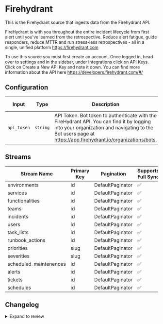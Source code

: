 # Firehydrant
This is the Firehydrant source that ingests data from the Firehydrant API.

FireHydrant is with you throughout the entire incident lifecycle from first alert until you&#39;ve learned from the retrospective. Reduce alert fatigue, guide responders, reduce MTTR and run stress-less retrospectives - all in a single, unified platform https://firehydrant.com

To use this source you must first create an account. Once logged in, head over to settings and in the sidebar, under Integrations click on API Keys. Click on Create a New API Key and note it down. 
You can find more information about the API here https://developers.firehydrant.com/#/

## Configuration

| Input | Type | Description | Default Value |
|-------|------|-------------|---------------|
| `api_token` | `string` | API Token. Bot token to authenticate with the FireHydrant API. You can find it by logging into your organization and navigating to the Bot users page at https://app.firehydrant.io/organizations/bots. |  |

## Streams
| Stream Name | Primary Key | Pagination | Supports Full Sync | Supports Incremental |
|-------------|-------------|------------|---------------------|----------------------|
| environments | id | DefaultPaginator | ✅ |  ❌  |
| services | id | DefaultPaginator | ✅ |  ❌  |
| functionalities | id | DefaultPaginator | ✅ |  ❌  |
| teams | id | DefaultPaginator | ✅ |  ❌  |
| incidents | id | DefaultPaginator | ✅ |  ❌  |
| users | id | DefaultPaginator | ✅ |  ❌  |
| task_lists | id | DefaultPaginator | ✅ |  ❌  |
| runbook_actions | id | DefaultPaginator | ✅ |  ❌  |
| priorities | slug | DefaultPaginator | ✅ |  ❌  |
| severities | slug | DefaultPaginator | ✅ |  ❌  |
| scheduled_maintenences | id | DefaultPaginator | ✅ |  ❌  |
| alerts | id | DefaultPaginator | ✅ |  ❌  |
| tickets | id | DefaultPaginator | ✅ |  ❌  |
| schedules | id | DefaultPaginator | ✅ |  ❌  |

## Changelog

<details>
  <summary>Expand to review</summary>

| Version          | Date              | Pull Request | Subject        |
|------------------|-------------------|--------------|----------------|
| 0.0.1 | 2024-10-30 | | Initial release by [@aazam-gh](https://github.com/aazam-gh) via Connector Builder |

</details>
